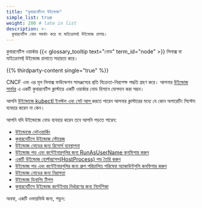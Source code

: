 ```yaml
---
title: "কুবারনেটিসে উইন্ডোজ"
simple_list: true
weight: 200 # late in list
description: >-
  কুবারনেটিস নোড সমর্থন করে যা মাইক্রোসফ্ট উইন্ডোজ চালায়।
---
```


কুবারনেটিস ওয়ার্কার {{< glossary_tooltip text="নোড" term_id="node" >}} লিনাক্স বা মাইক্রোসফ্ট
উইন্ডোজ চালাতে সহায়তা করে।

{{% thirdparty-content single="true" %}}

CNCF এবং এর মূল লিনাক্স ফাউন্ডেশন সামঞ্জস্যের প্রতি বিক্রেতা-নিরপেক্ষ
পদ্ধতি গ্রহণ করে। আপনার [উইন্ডোজ সার্ভার](https://www.microsoft.com/en-us/windows-server) এ একটি কুবারনেটিস ক্লাস্টারে
একটি ওয়ার্কার নোড হিসাবে যোগদান করা সম্ভব।

আপনি [উইন্ডোজে kubectl ইনস্টল এবং সেট আপ ](/bn/docs/tasks/tools/install-kubectl-windows/) করতে পারেন
আপনার ক্লাস্টারের মধ্যে যে কোন অপারেটিং সিস্টেম ব্যবহার করেন না কেন।

আপনি যদি উইন্ডোজে নোড ব্যবহার করেন তবে আপনি পড়তে পারেন:

* [উইন্ডোজে নেটওয়ার্কিং](/bn/docs/concepts/services-networking/windows-networking/)
* [কুবারনেটিসে উইন্ডোজ স্টোরেজ](/bn/docs/concepts/storage/windows-storage/)
* [উইন্ডোজ নোডের জন্য রিসোর্স ব্যবস্থাপনা](/bn/docs/concepts/configuration/windows-resource-management/)
* [উইন্ডোজ পড এবং কন্টেইনারগুলির জন্য RunAsUserName কনফিগার করুন](/bn/docs/tasks/configure-pod-container/configure-runasusername/)
* [একটি উইন্ডোজ হোস্টপ্রসেস(HostProcess) পড তৈরি করুন](/bn/docs/tasks/configure-pod-container/create-hostprocess-pod/)
* [উইন্ডোজ পড এবং কন্টেইনারগুলির জন্য গ্রুপ পরিচালিত পরিষেবা অ্যাকাউন্টগুলি কনফিগার করুন](/bn/docs/tasks/configure-pod-container/configure-gmsa/)
* [উইন্ডোজ নোডের জন্য নিরাপত্তা](/bn/docs/concepts/security/windows-security/)
* [উইন্ডোজ ডিবাগিং টিপস](/bn/docs/tasks/debug/debug-cluster/windows/)
* [কুবারনেটিসে উইন্ডোজ কন্টেইনার নির্ধারণের জন্য নির্দেশিকা](/bn/docs/concepts/windows/user-guide)

অথবা, একটি ওভারভিউ জন্য, পড়ুন:
